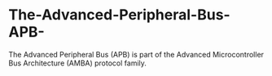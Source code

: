 # The-Advanced-Peripheral-Bus-APB-
The Advanced Peripheral Bus (APB) is part of the Advanced Microcontroller Bus Architecture (AMBA) protocol family.
